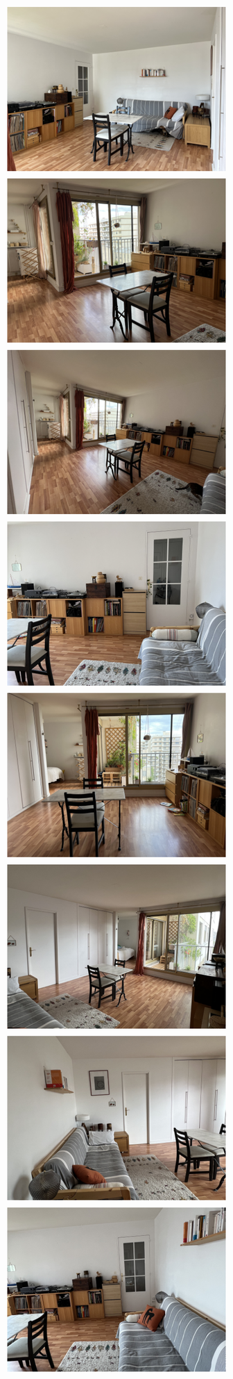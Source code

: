 ![](images/salon/IMG_1744.jpeg)  

![](images/salon/IMG_1752.jpeg)  

![](images/salon/IMG_1755.jpeg)  

![](images/salon/IMG_1759.jpeg)  

![](images/salon/IMG_1760.jpeg)  

![](images/salon/IMG_1779.jpeg)  

![](images/salon/IMG_1780.jpeg)  

![](images/salon/IMG_1785.jpeg)  